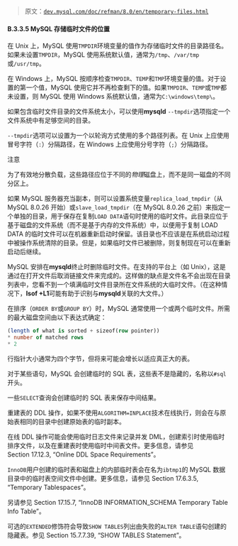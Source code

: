 > 原文：[`dev.mysql.com/doc/refman/8.0/en/temporary-files.html`](https://dev.mysql.com/doc/refman/8.0/en/temporary-files.html)

#### B.3.3.5 MySQL 存储临时文件的位置

在 Unix 上，MySQL 使用`TMPDIR`环境变量的值作为存储临时文件的目录路径名。如果未设置`TMPDIR`，MySQL 使用系统默认值，通常为`/tmp`、`/var/tmp`或`/usr/tmp`。

在 Windows 上，MySQL 按顺序检查`TMPDIR`、`TEMP`和`TMP`环境变量的值。对于设置的第一个值，MySQL 使用它并不再检查剩下的值。如果`TMPDIR`、`TEMP`或`TMP`都未设置，则 MySQL 使用 Windows 系统默认值，通常为`C:\windows\temp\`。

如果包含临时文件目录的文件系统太小，可以使用**mysqld** `--tmpdir`选项指定一个文件系统中有足够空间的目录。

`--tmpdir`选项可以设置为一个以轮询方式使用的多个路径列表。在 Unix 上应使用冒号字符（`:`）分隔路径，在 Windows 上应使用分号字符（`;`）分隔路径。

注意

为了有效地分散负载，这些路径应位于不同的*物理*磁盘上，而不是同一磁盘的不同分区上。

如果 MySQL 服务器充当副本，则可以设置系统变量`replica_load_tmpdir`（从 MySQL 8.0.26 开始）或`slave_load_tmpdir`（在 MySQL 8.0.26 之前）来指定一个单独的目录，用于保存在复制`LOAD DATA`语句时使用的临时文件。此目录应位于基于磁盘的文件系统（而不是基于内存的文件系统）中，以便用于复制 LOAD DATA 的临时文件可以在机器重新启动时保留。该目录也不应该是在系统启动过程中被操作系统清除的目录。但是，如果临时文件已被删除，则复制现在可以在重新启动后继续。

MySQL 安排在**mysqld**终止时删除临时文件。在支持的平台上（如 Unix），这是通过在打开文件后取消链接文件来完成的。这样做的缺点是文件名不会出现在目录列表中，您看不到一个填满临时文件目录所在文件系统的大临时文件。（在这种情况下，**lsof +L1**可能有助于识别与**mysqld**关联的大文件。）

在排序（`ORDER BY`或`GROUP BY`）时，MySQL 通常使用一个或两个临时文件。所需的最大磁盘空间由以下表达式确定：

```sql
(length of what is sorted + sizeof(row pointer))
* number of matched rows
* 2
```

行指针大小通常为四个字节，但将来可能会增长以适应真正大的表。

对于某些语句，MySQL 会创建临时的 SQL 表，这些表不是隐藏的，名称以`#sql`开头。

一些`SELECT`查询会创建临时的 SQL 表来保存中间结果。

重建表的 DDL 操作，如果不使用`ALGORITHM=INPLACE`技术在线执行，则会在与原始表相同的目录中创建原始表的临时副本。

在线 DDL 操作可能会使用临时日志文件来记录并发 DML，创建索引时使用临时排序文件，以及在重建表时使用临时中间表文件。更多信息，请参见 Section 17.12.3, “Online DDL Space Requirements”。

`InnoDB`用户创建的临时表和磁盘上的内部临时表会在名为`ibtmp1`的 MySQL 数据目录中的临时表空间文件中创建。更多信息，请参见 Section 17.6.3.5, “Temporary Tablespaces”。

另请参见 Section 17.15.7, “InnoDB INFORMATION_SCHEMA Temporary Table Info Table”。

可选的`EXTENDED`修饰符会导致`SHOW TABLES`列出由失败的`ALTER TABLE`语句创建的隐藏表。参见 Section 15.7.7.39, “SHOW TABLES Statement”。
